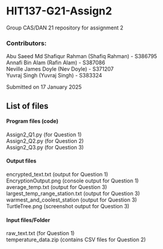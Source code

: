 # HIT137-G21-Assign2
Group CAS/DAN 21 repository for assignment 2

### Contributors: 
Abu Saeed Md Shafiqur Rahman (Shafiq Rahman) - S386795 \
Annafi Bin Alam (Rafin Alam) - S387086 \
Neville James Doyle (Nev Doyle) - S371207 \
Yuvraj Singh (Yuvraj Singh) - S383324 

Submitted on 17 January 2025

## List of files
#### Program files (code)
Assign2_Q1.py (for Question 1) \
Assign2_Q2.py (for Question 2) \
Assign2_Q3.py (for Question 3) 
#### Output files
encrypted_text.txt (output for Question 1) \
EncryptionOutput.png (console output for Question 1)\
average_temp.txt (output for Question 3) \
largest_temp_range_station.txt (output for Question 3) \
warmest_and_coolest_station (output for Question 3) \
TurtleTree.png (screenshot output for Question 3) 
#### Input files/Folder
raw_text.txt (for Question 1) \
temperature_data.zip (contains CSV files for Question 2)

